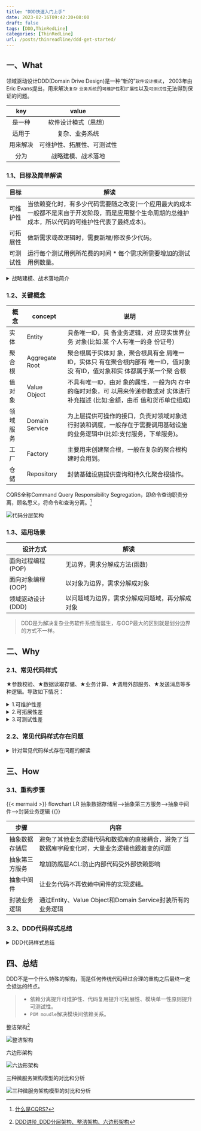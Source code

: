 ```yaml
---
title: "DDD快速入门上手"
date: 2023-02-16T09:42:20+08:00
draft: false
tags: [DDD,ThinRedLine]
categories: [ThinRedLine]
url: /posts/thinreadline/ddd-get-started/
---
```



## 一、What

领域驱动设计DDD(Domain Drive Design)是一种“新的”`软件设计模式`， 2003年由Eric Evans提出，用来解决`复杂` `业务系统`的`可维护性`和`扩展性`以及`可测试性`无法得到保证的问题。

|key|value|
|:---:|:---:|
|是一种|软件设计模式（思想）|
|适用于|复杂、业务系统|
|用来解决|可维护性、拓展性、可测试性|
|分为|战略建模、战术落地|

### 1.1、目标及简单解读

|目标|解读|
|---|---|
|可维护性|当依赖变化时，有多少代码需要随之改变(一个应用最大的成本一般都不是来自于开发阶段，而是应用整个生命周期的总维护成本，所以代码的可维护性代表了最终成本)。|
|可拓展性|做新需求或改逻辑时，需要新增/修改多少代码。|
可测试性|运行每个测试用例所花费的时间 * 每个需求所需要增加的测试用例数量。|

<details>
<summary>战略建模、战术落地简介</summary>

|分类|简介|常用方法、架构|
|---|---|---|
|战略建模|战略设计是指通过站在业务视⻆去分析问题，通过事件⻛暴去识别并建立起业务领域模型。根据领域实体间的业务关联形成聚合，并在各个聚合之间建立起边界。根据业务和语义边界，将一个或数个聚合分配在不同的限界上下文中。|事件⻛暴、 四色建模法|
|战术落地|战术设计是指站在技术的视⻆，关注领域模型的具体落地实现，设计出实体、值对象、聚合根、领域服务、应用服务化、资源库等代码与逻辑细节。|整洁架构、洋葱架构、六边形架构|
</details>

### 1.2、关键概念

|概念|concept|说明|
|---|---|---|
|实体|Entity|具备唯一ID，具 备业务逻辑，对 应现实世界业务 对象(比如:某 个人有唯一的身 份证号)|
|聚合根|Aggregate Root|聚合根属于实体对 象，聚合根具有全 局唯一ID，实体只 有在聚合根内部有 唯一ID，值对象没 有ID，值对象和实 体都属于某一个聚 合根|
|值对象|Value Object|不具有唯一ID，由对 象的属性，一般为内 存中的临时对象，可 以用来传递参数或对 实体进行补充描述 (比如:金额，由币 值和货币单位组成)|
|领域服务|Domain Service|为上层提供可操作的接口，负责对领域对象进行封装和调度，一般存在于需要调用基础设施的业务逻辑中(比如:支付服务，下单服务)。|
|工厂|Factory|主要用来创建聚合根，一般在复杂的聚合根构建时会用到。|
|仓储|Repository|封装基础设施提供查询和持久化聚合根操作。|

CQRS全称Command Query Responsibility Segregation，即命令查询职责分离，顾名思义，将命令和查询分离。[^1]
[^1]: [什么是CQRS?](https://juejin.cn/post/7001738938943537160)

![代码分层架构](https://static.developers.pub/f0057d0925e448c190211038f5e826b2?imageView2/2/w/700)

### 1.3、适用场景

|设计方式|解读|
|---|---|
|面向过程编程(POP)|无边界，需求分解成方法(函数)|
|面向对象编程(OOP)| 以对象为边界，需求分解成对象|
|领域驱动设计(DDD)|以问题域为边界，需求分解成问题域，再分解成对象|

> DDD是为解决复杂业务软件系统而诞生，与OOP最大的区别就是划分边界的方式不一样。

## 二、Why

### 2.1、常见代码样式

★参数校验、★数据读取存储、★业务计算、★调用外部服务、★发送消息等多种逻辑。导致如下情况：

<details>
<summary>1.可维护性差</summary>

- **数据结构的不稳定性**:AccountPO类是一个纯数据结构，映射了数据库中的一个表。这里的问题是数据库的表结构和设计是应 用的外部依赖，⻓远来看都有可能会改变，比如数据库要做Sharding，或者换一个表设计，或者改变字段名。
- **依赖库的升级**:AccountRepository依赖Jpa的实现，如果未来升级版本，可能会造成用法的不同bug。同样的，如果未来换一 个ORM体系，迁移成本也是巨大的。
- **第三方服务依赖的不确定性**:第三方服务，比如Yahoo的汇率服务未来很有可能会有变化:轻则API签名变化，重则服务不可 用需要寻找其他可替代的服务。在这些情况下改造和迁移成本都是巨大的。同时，外部依赖的限流、熔断等方案都需要随之改 变。
- **第三方服务API的接口变化**:YahooForexService.getExchangeRate返回的结果是小数点还是百分比?入参是(source, target)还是(target, source)?谁能保证未来接口不会改变?如果改变了，核心的金额计算逻辑必须跟着改，否则会造成资 损。
- **中间件更换**:今天我们用Kafka发消息，明天如果要上阿里云用RocketMQ该怎么办?后天如果消息的序列化方式从String改为 Binary该怎么办?如果需要消息分片该怎么改?

</details>

<details>
<summary>2.可拓展性差</summary>

- 数据来源被固定、数据格式不兼容:原有的AccountPO是从本地获取的，而跨行转账的数据可能需要从一个第三方 服务获取，而服务之间数据格式不太可能是兼容的，导致从数据校验、数据读写、到异常处理、金额计算等逻辑都要 重写。
- 业务逻辑无法复用:数据格式校验的问题会导致核心业务逻辑无法复用。每个用例都是特殊逻辑的后果是最终会造成 大量的if-else语句，而这种分支多的逻辑会让分析代码非常困难，容易错过边界情况，造成bug。
- 逻辑和数据存储的相互依赖:当业务逻辑增加变得越来越复杂时，新加入的逻辑很有可能需要对数据库schema或消 息格式做变更。而变更了数据格式后会导致原有的其他逻辑需要一起跟着动。在最极端的场景下，一个新功能的增加 会导致所有原有功能的重构，成本巨大。

</details>

<details>
<summary>3.可测试性差</summary>

- 设施搭建困难:当代码中强依赖了数据库、第三方服务、中间件等外部依赖之后，想要完整跑通一个测试用例需要确保所 有依赖都能跑起来，这个在项目早期是及其困难的。在项目后期也会由于各种系统的不稳定性而导致测试无法通过。
- 运行耗时⻓:大多数的外部依赖调用都是I/O密集型，如跨网络调用、磁盘调用等，而这种I/O调用在测试时需要耗时很 久。另一个经常依赖的是笨重的框架如Spring，启动Spring容器通常需要很久。当一个测试用例需要花超过10秒钟才能跑 通时，绝大部分开发都不会很频繁的测试。
- 耦合度高:假如一段脚本中有A、B、C三个子步骤，而每个步骤有N个可能的状态，当多个子步骤耦合度高时，为了完整 覆盖所有用例，最多需要有`N * N * N`个测试用例。当耦合的子步骤越多时，需要的测试用例呈指数级增⻓。

</details>

### 2.2、常见代码样式存在问题

<details>
<summary>针对常见代码样式存在问题的解读</summary>

- **单一性原则(Single Responsibility Principle)**:单一性原则要求一个对象/类应该只有一个变更的原因。但是在这个案例里，代 码可能会因为任意一个外部依赖或计算逻辑的改变而改变。
- **依赖反转原则(Dependency Inversion Principle)**:依赖反转原则要求在代码中依赖抽象，而不是具体的实现。在这个案例里 外部依赖都是具体的实现，比如YahooForexService对应的是依赖了Yahoo提供的具体服务。同样的KafkaTemplate、Jpa的DAO 实现都属于具体实现。
- **开放封闭原则(Open Closed Principle)**:开放封闭原则指开放扩展，但是封闭修改。在这个案例里的金额计算属于可能会被修 改的代码，这个时候该逻辑应该需要被包装成为不可修改的计算类，新功能通过计算类的拓展实现。

</details>

## 三、How

### 3.1、重构步骤

{{< mermaid >}}
flowchart LR
    抽象数据存储层-->抽象第三方服务-->抽象中间件-->封装业务逻辑
{{</mermaid>}}

|步骤|内容|
|---|---|
|抽象数据存储层|避免了其他业务逻辑代码和数据库的直接耦合，避免了当数据库字段变化时，大量业务逻辑也跟着变的问题|
|抽象第三方服务|增加防腐层ACL:防止内部代码受外部依赖影响|
|抽象中间件|让业务代码不再依赖中间件的实现逻辑。|
|封装业务逻辑|通过Entity、Value Object和Domain Service封装所有的业务逻辑|

### 3.2、DDD代码样式总结

<details>
<summary>DDD代码样式总结</summary>

- 业务逻辑清晰，数据存储和业务逻辑完全分隔。
- Entity、Value Object、Domain Service 都是独立的对象，没有任何外部依赖， 但是却包含了所有核心业务逻辑，可以单独完整测试。
- 原有的TransferService不再包括任何计 算逻辑，仅仅作为组件编排，所有逻辑 均delegate到其他组件。这种仅包含 Orchestration(编排)的服务叫做 Application Service(应用服务)。

</details>

## 四、总结

DDD不是一个什么特殊的架构，而是任何传统代码经过合理的重构之后最终一定会抵达的终点。

> - 依赖分离提升可维护性、代码复用提升可拓展性、模块单一性原则提升可测试性。
> - `POM moudle`解决模块间依赖关系。

整洁架构[^2]

![整洁架构](https://img-blog.csdnimg.cn/5aad79a18e334b15a6dc0d7ca7236b8b.png)

[^2]: [DDD进阶_DDD分层架构、整洁架构、六边形架构](https://blog.csdn.net/wanghaiping1993/article/details/125459330?spm=1001.2014.3001.5502)

六边形架构

![六边形架构](https://img-blog.csdnimg.cn/84faaa7478f54956b6fc6714022b9996.png)

三种微服务架构模型的对比和分析

![三种微服务架构模型的对比和分析](https://img-blog.csdnimg.cn/9286bad3f2d24e6eb0b1f2b29f6f9b81.png)